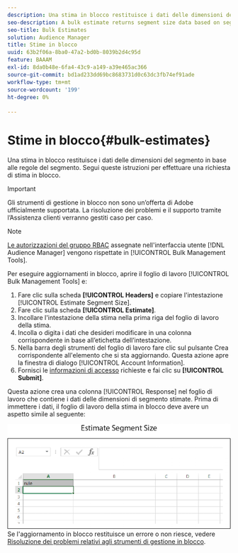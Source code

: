 ```yaml
---
description: Una stima in blocco restituisce i dati delle dimensioni del segmento in base alle regole del segmento. Segui queste istruzioni per effettuare una richiesta di stima in blocco.
seo-description: A bulk estimate returns segment size data based on segment rules. Follow these instructions to make a bulk estimate request.
seo-title: Bulk Estimates
solution: Audience Manager
title: Stime in blocco
uuid: 63b2f06a-8ba0-47a2-bd0b-8039b2d4c95d
feature: BAAAM
exl-id: 8da0b48e-6fa4-43c9-a149-a39e465ac366
source-git-commit: bd1ad233dd69bc8683731d0c63dc3fb74ef91ade
workflow-type: tm+mt
source-wordcount: '199'
ht-degree: 0%

---
```


# Stime in blocco{#bulk-estimates}

Una stima in blocco restituisce i dati delle dimensioni del segmento in base alle regole del segmento. Segui queste istruzioni per effettuare una richiesta di stima in blocco.

>[!IMPORTANT]
>
>Gli strumenti di gestione in blocco non sono un’offerta di Adobe ufficialmente supportata. La risoluzione dei problemi e il supporto tramite l’Assistenza clienti verranno gestiti caso per caso.

<!-- 

t_bulk_estimates.xml

 -->

>[!NOTE]
>
>[Le autorizzazioni del gruppo RBAC](../../features/administration/administration-overview.md) assegnate nell&#39;interfaccia utente [!DNL Audience Manager] vengono rispettate in [!UICONTROL Bulk Management Tools].

Per eseguire aggiornamenti in blocco, aprire il foglio di lavoro [!UICONTROL Bulk Management Tools] e:

1. Fare clic sulla scheda **[!UICONTROL Headers]** e copiare l&#39;intestazione [!UICONTROL Estimate Segment Size].
2. Fare clic sulla scheda **[!UICONTROL Estimate]**.
3. Incollare l&#39;intestazione della stima nella prima riga del foglio di lavoro della stima.
4. Incolla o digita i dati che desideri modificare in una colonna corrispondente in base all’etichetta dell’intestazione.
5. Nella barra degli strumenti del foglio di lavoro fare clic sul pulsante Crea corrispondente all&#39;elemento che si sta aggiornando.
Questa azione apre la finestra di dialogo [!UICONTROL Account Information].
6. Fornisci le [informazioni di accesso](../../reference/bulk-management-tools/bulk-management-intro.md#auth-reqs) richieste e fai clic su **[!UICONTROL Submit]**.

Questa azione crea una colonna [!UICONTROL Response] nel foglio di lavoro che contiene i dati delle dimensioni di segmento stimate. Prima di immettere i dati, il foglio di lavoro della stima in blocco deve avere un aspetto simile al seguente:

![](assets/estimate.png)
Se l&#39;aggiornamento in blocco restituisce un errore o non riesce, vedere [Risoluzione dei problemi relativi agli strumenti di gestione in blocco](../../reference/bulk-management-tools/bulk-troubleshooting.md).
